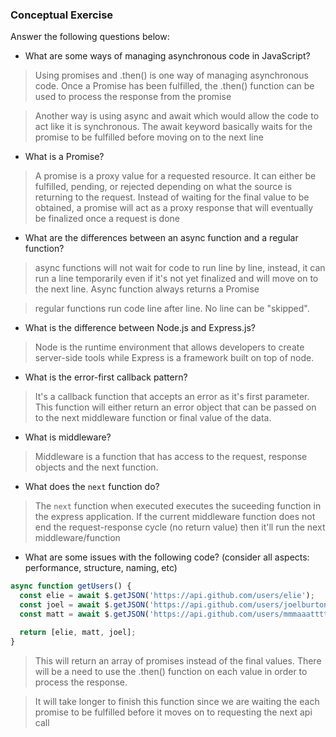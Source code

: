 ### Conceptual Exercise

Answer the following questions below:

- What are some ways of managing asynchronous code in JavaScript?
> Using promises and .then() is one way of managing asynchronous code. Once a Promise has been fulfilled, the .then() function can be used to process the response from the promise

> Another way is using async and await which would allow the code to act like it is synchronous. The await keyword basically waits for the promise to be fulfilled before moving on to the next line
- What is a Promise?
> A promise is a proxy value for a requested resource. It can either be fulfilled, pending, or rejected depending on what the source is returning to the request. Instead of waiting for the final value to be obtained, a promise will act as a proxy response that will eventually be finalized once a request is done
- What are the differences between an async function and a regular function?
> async functions will not wait for code to run line by line, instead, it can run a line temporarily even if it's not yet finalized and will move on to the next line. Async function always returns a Promise

> regular functions run code line after line. No line can be "skipped". 
- What is the difference between Node.js and Express.js?
> Node is the runtime environment that allows developers to create server-side tools while Express is a framework built on top of node.
- What is the error-first callback pattern?
> It's a callback function that accepts an error as it's first parameter. This function will either return an error object that can be passed on to the next middleware function or final value of the data.
- What is middleware?
> Middleware is a function that has access to the request, response objects and the next function.
- What does the `next` function do?
> The `next` function when executed executes the suceeding function in the express application. If the current middleware function does not end the request-response cycle (no return value) then it'll run the next middleware/function
- What are some issues with the following code? (consider all aspects: performance, structure, naming, etc)

```js
async function getUsers() {
  const elie = await $.getJSON('https://api.github.com/users/elie');
  const joel = await $.getJSON('https://api.github.com/users/joelburton');
  const matt = await $.getJSON('https://api.github.com/users/mmmaaatttttt');

  return [elie, matt, joel];
}
```
>This will return an array of promises instead of the final values. There will be a need to use the .then() function on each value in order to process the response.

>It will take longer to finish this function since we are waiting the each promise to be fulfilled before it moves on to requesting the next api call
